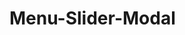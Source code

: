 # Menu-Slider-Modal
<div class="center">
<a href="![image](https://github.com/Rajshree-Nagane/Menu-Slider-Modal/assets/151632485/3a81e5a3-0aca-4f7f-8e3e-5e09bba5417a)">

</div>

